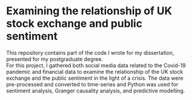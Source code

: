 # Examining the relationship of UK stock exchange and public sentiment

This repository contains part of the code I wrote for my dissertation, presented for my postgraduate degree. 
</br> For this project, I gathered both social media data related to the Covid-19 pandemic and financial data to examine the relationship of the UK stock exchange and the public sentiment in the light of a crisis. The data were pre-processed and converted to time-series and Python was used for sentiment analysis, Granger causality analysis, and predictive modelling.

